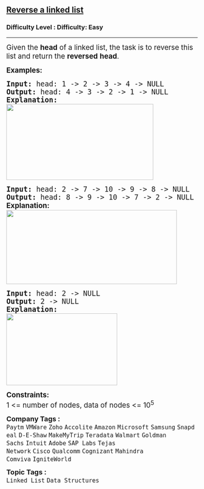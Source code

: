 <h2><a href="https://www.geeksforgeeks.org/problems/reverse-a-linked-list/1?page=1&category=Java,Linked%20List&status=unsolved&sortBy=submissions">Reverse a linked list</a></h2><h3>Difficulty Level : Difficulty: Easy</h3><hr><div class="problems_problem_content__Xm_eO"><p><span style="font-size: 14pt;">Given the <strong>head</strong> of a linked list, the task is to reverse this list and return the <strong>reversed</strong> <strong>head</strong>.</span></p>
<p><span style="font-size: 14pt;"><strong>Examples:</strong></span></p>
<pre><span style="font-size: 14pt;"><strong>Input: </strong>head: 1 -&gt; 2 -&gt; 3 -&gt; 4 -&gt; NULL
<strong>Output: </strong>head: 4 -&gt; 3 -&gt; 2 -&gt; 1 -&gt; NULL<strong>
Explanation:<br></strong><img src="https://media.geeksforgeeks.org/img-practice/prod/addEditProblem/700005/Web/Other/blobid0_1736947674.png" alt="" width="387" height="200"></span></pre>
<pre><span style="font-size: 14pt;"><strong>Input: </strong>head: 2 -&gt; 7 -&gt; 10 -&gt; 9 -&gt; 8 -&gt; NULL
<strong>Output: </strong>head: 8 -&gt; 9 -&gt; 10 -&gt; 7 -&gt; 2 -&gt; NULL</span><br><span style="font-size: 14pt;"><strong style="font-family: -apple-system, BlinkMacSystemFont, 'Segoe UI', Roboto, Oxygen, Ubuntu, Cantarell, 'Open Sans', 'Helvetica Neue', sans-serif;">Explanation:<br></strong><img src="https://media.geeksforgeeks.org/img-practice/prod/addEditProblem/700005/Web/Other/blobid1_1736947674.png" alt="" width="449" height="195"></span></pre>
<pre><span style="font-size: 14pt;"><strong>Input:</strong> head: 2 -&gt; NULL
<strong>Output: </strong>2 -&gt; NULL<strong>
Explanation:<br></strong><img src="https://media.geeksforgeeks.org/img-practice/prod/addEditProblem/700005/Web/Other/blobid2_1736947674.png" alt="" width="292" height="189">
</span></pre>
<p><span style="font-size: 14pt;"><strong>Constraints:</strong><br>1 &lt;= number of nodes, data of nodes &lt;= 10<sup>5</sup></span></p></div><p><span style=font-size:18px><strong>Company Tags : </strong><br><code>Paytm</code>&nbsp;<code>VMWare</code>&nbsp;<code>Zoho</code>&nbsp;<code>Accolite</code>&nbsp;<code>Amazon</code>&nbsp;<code>Microsoft</code>&nbsp;<code>Samsung</code>&nbsp;<code>Snapdeal</code>&nbsp;<code>D-E-Shaw</code>&nbsp;<code>MakeMyTrip</code>&nbsp;<code>Teradata</code>&nbsp;<code>Walmart</code>&nbsp;<code>Goldman Sachs</code>&nbsp;<code>Intuit</code>&nbsp;<code>Adobe</code>&nbsp;<code>SAP Labs</code>&nbsp;<code>Tejas Network</code>&nbsp;<code>Cisco</code>&nbsp;<code>Qualcomm</code>&nbsp;<code>Cognizant</code>&nbsp;<code>Mahindra Comviva</code>&nbsp;<code>IgniteWorld</code>&nbsp;<br><p><span style=font-size:18px><strong>Topic Tags : </strong><br><code>Linked List</code>&nbsp;<code>Data Structures</code>&nbsp;